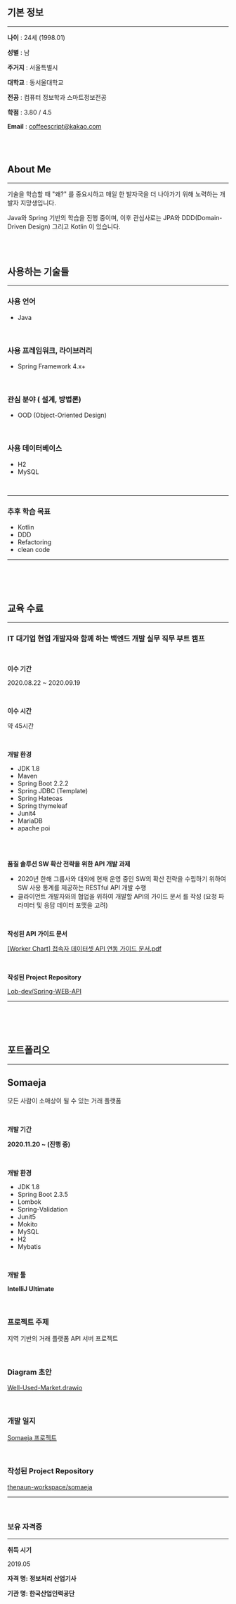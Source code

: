 ## 기본 정보

---

**나이** :   24세 (1998.01)         

**성별** :   남

**주거지** :   서울특별시 

**대학교** :   동서울대학교

**전공**   :   컴퓨터 정보학과 스마트정보전공

**학점**   :   3.80 / 4.5       

**Email**  :   coffeescript@kakao.com    

<br/>
<br/>

## About Me

---

기술을 학습할 때 "왜?" 를 중요시하고 매일 한 발자국을 더 나아가기 위해 노력하는 개발자 지망생입니다.

Java와 Spring 기반의  학습을 진행 중이며, 이후 관심사로는 JPA와 DDD(Domain-Driven Design) 그리고 Kotlin 이 있습니다.

<br/>
<br/>

## 사용하는 기술들

---

### 사용 언어

- Java

<br/>

### 사용 프레임워크, 라이브러리

- Spring Framework 4.x+

<br/>

### 관심 분야  ( 설계, 방법론)

- OOD   (Object-Oriented Design)

<br/>

### 사용 데이터베이스

- H2
- MySQL

<br/>

---

### 추**후 학습 목표**

- Kotlin
- DDD
- Refactoring
- clean code

---

<br/>
<br/>
<br/>

## 교육 수료

---

### IT 대기업 현업 개발자와 함께 하는 백엔드 개발 실무         직무 부트 캠프

<br/>

**이수 기간**

2020.08.22 ~ 2020.09.19

<br/>

**이수 시간** 

약 45시간

<br/>

**개발 환경**

- JDK 1.8
- Maven
- Spring Boot 2.2.2
- Spring JDBC (Template)
- Spring Hateoas
- Spring thymeleaf
- Junit4
- MariaDB
- apache poi

<br/>


<br/>

**품질 솔루션 SW 확산 전략을 위한 API 개발 과제**

- 2020년 한해 그룹사와 대외에 현재 운영 중인 SW의 확산 전략을      수립하기 위하여 SW 사용 통계를 제공하는 RESTful API 개발 수행
- 클라이언트 개발자와의 협업을 위하여 개발할 API의  가이드 문서    를 작성 (요청 파라미터 및 응답 데이터 포맷을 고려)

<br/>

**작성된 API 가이드 문서**

[[Worker Chart] 접속자 데이터셋 API 연동 가이드 문서.pdf](https://s3-us-west-2.amazonaws.com/secure.notion-static.com/1b614ab1-61fc-4bc5-81b3-43a37876b53b/Worker_Chart___API___.pdf)

<br/>

**작성된 Project Repository**

[Lob-dev/Spring-WEB-API](https://github.com/Lob-dev/Spring-WEB-API/tree/master/Week04)

---

<br/>
<br/>
<br/>

## 포트폴리오

---

## Somaeja

모든 사람이 소매상이 될 수 있는 거래 플랫폼

<br/>

**개발 기간** 

**2020.11.20 ~ (진행 중)**

<br/>

**개발 환경**
- JDK 1.8
- Spring Boot 2.3.5
- Lombok
- Spring-Validation
- Junit5
- Mokito
- MySQL
- H2
- Mybatis 

<br/>

**개발 툴**

**IntelliJ Ultimate**

<br/>

### **프로젝트 주제**

지역 기반의  거래 플랫폼 API 서버 프로젝트 

<br/>

### **Diagram 초안**

[Well-Used-Market.drawio](https://drive.google.com/file/d/1nY79xSFeht5Z5mMrEGtB9BDHWDgtkUB1/view?usp=drivesdk)

<br/>

### 개발 일지

[Somaeja 프로젝트](https://www.notion.so/Somaeja-536391dcd38d4d93b879d68168ba93f7) 

<br/>

### **작성된 Project Repository**

[thenaun-workspace/somaeja](https://github.com/thenaun-workspace/somaeja)

---

<br/>

### 보유 자격증

---

**취득 시기**

2019.05

**자격 명:**  **정보처리 산업기사**

**기관 명:  한국산업인력공단**

